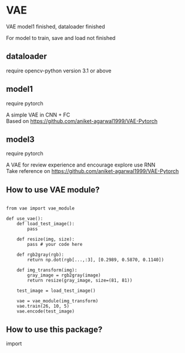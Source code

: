 # VAE
VAE model1 finished, dataloader finished

For model to train, save and load not finished

## dataloader
require opencv-python version 3.1 or above

## model1
require pytorch

A simple VAE in CNN + FC  
Based on https://github.com/aniket-agarwal1999/VAE-Pytorch

## model3
require pytorch

A VAE for review experience and encourage explore use RNN  
Take reference on https://github.com/aniket-agarwal1999/VAE-Pytorch

<!-- ## input data -->
<!-- 1 x 81 x 81 or RAW? -->

## How to use VAE module?
```

from vae import vae_module

def use_vae():
	def load_test_image():
		pass

	def resize(img, size):
		pass # your code here

	def rgb2gray(rgb):
		return np.dot(rgb[...,:3], [0.2989, 0.5870, 0.1140])

	def img_transform(img):
		gray_image = rgb2gray(image)
		return resize(gray_image, size=(81, 81))

	test_image = load_test_image()

	vae = vae_module(img_transform)
	vae.train(26, 10, 5)
	vae.encode(test_image)

```

## How to use this package?
import
